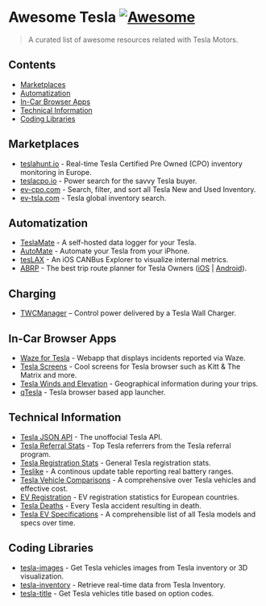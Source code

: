 # Awesome Tesla [![Awesome](https://awesome.re/badge-flat2.svg)](https://github.com/sindresorhus/awesome)

> A curated list of awesome resources related with Tesla Motors.

## Contents

- [Marketplaces](#marketplaces)
- [Automatization](#automatization)
- [In-Car Browser Apps](#in-car-browser-apps)
- [Technical Information](#technical-information)
- [Coding Libraries](#coding-libraries)

## Marketplaces

- [teslahunt.io](https://teslahunt.io/) - Real-time Tesla Certified Pre Owned (CPO) inventory monitoring in Europe.
- [teslacpo.io](https://www.teslacpo.io/) - Power search for the savvy Tesla buyer.
- [ev-cpo.com](https://ev-cpo.com/) - Search, filter, and sort all Tesla New and Used Inventory.
- [ev-tsla.com](https://ev-tsla.com/) - Tesla global inventory search.

## Automatization

- [TeslaMate](https://github.com/adriankumpf/teslamate) - A self-hosted data logger for your Tesla.
- [AutoMate](https://apps.apple.com/us/app/automate-for-tesla/id1382111619) - Automate your Tesla from your iPhone.
- [tesLAX](https://apps.apple.com/us/app/teslax-canbus-explorer/id1495403139) - An iOS CANBus Explorer to visualize internal metrics.
- [ABRP](https://abetterrouteplanner.com/) - The best trip route planner for Tesla Owners ([iOS](https://apps.apple.com/us/app/a-better-routeplanner-abrp/id1490860521) | [Android](https://play.google.com/store/apps/details?id=com.iternio.abrpapp)).

## Charging

- [TWCManager](https://github.com/ngardiner/TWCManager) – Control power delivered by a Tesla Wall Charger.

## In-Car Browser Apps

- [Waze for Tesla](https://teslawaze.azurewebsites.net) - Webapp that displays incidents reported via Waze.
- [Tesla Screens](http://www.kinetic.com/teslascreens/) - Cool screens for Tesla browser such as Kitt & The Matrix and more.
- [Tesla Winds and Elevation](https://teslawinds.com/) - Geographical information during your trips.
- [qTesla](https://qtes.la/) - Tesla browser based app launcher.

## Technical Information

- [Tesla JSON API](https://tesla-api.timdorr.com) - The unoffocial Tesla API.
- [Tesla Referral Stats](https://top.teslastats.no) - Top Tesla referrers from the Tesla referral program.
- [Tesla Registration Stats](https://teslastats.no) - General Tesla registration stats.
- [Teslike](https://teslike.com) - A continous update table reporting real battery ranges.
- [Tesla Vehicle Comparisons](https://docs.google.com/spreadsheets/d/1Rv464J1RsXNBNddy008IPsQfVrO4kHPh_L4HWKpG4bo/edit#gid=0) - A comprehensive over Tesla vehicles and effective cost.
- [EV Registration](https://eu-evs.com/) - EV registration statistics for European countries.
- [Tesla Deaths](https://www.tesladeaths.com) - Every Tesla accident resulting in death.
- [Tesla EV Specifications](https://www.evspecifications.com/en/brand/b1e92) - A comprehensible list of all Tesla models and specs over time.

## Coding Libraries

- [tesla-images](https://github.com/teslahunt/tesla-images) - Get Tesla vehicles images from Tesla inventory or 3D visualization.
- [tesla-inventory](https://github.com/teslahunt/tesla-inventory) - Retrieve real-time data from Tesla Inventory.
- [tesla-title](https://github.com/teslahunt/tesla-title) - Get Tesla vehicles title based on option codes.

